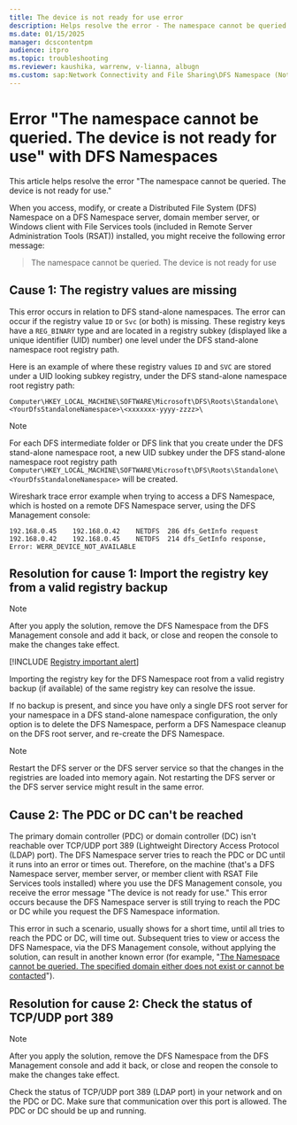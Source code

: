 ```yaml
---
title: The device is not ready for use error
description: Helps resolve the error - The namespace cannot be queried. The device is not ready for use.
ms.date: 01/15/2025
manager: dcscontentpm
audience: itpro
ms.topic: troubleshooting
ms.reviewer: kaushika, warrenw, v-lianna, albugn
ms.custom: sap:Network Connectivity and File Sharing\DFS Namespace (Not Replication), csstroubleshoot
---
```

# Error "The namespace cannot be queried. The device is not ready for use" with DFS Namespaces

This article helps resolve the error "The namespace cannot be queried. The device is not ready for use."

When you access, modify, or create a Distributed File System (DFS) Namespace on a DFS Namespace server, domain member server, or Windows client with File Services tools (included in Remote Server Administration Tools (RSAT)) installed, you might receive the following error message:

> The namespace cannot be queried. The device is not ready for use

## Cause 1: The registry values are missing

This error occurs in relation to DFS stand-alone namespaces. The error can occur if the registry value `ID` or `Svc` (or both) is missing. These registry keys have a `REG_BINARY` type and are located in a registry subkey (displayed like a unique identifier (UID) number) one level under the DFS stand-alone namespace root registry path.

Here is an example of where these registry values `ID` and `SVC` are stored under a UID looking subkey registry, under the DFS stand-alone namespace root registry path:

`Computer\HKEY_LOCAL_MACHINE\SOFTWARE\Microsoft\DFS\Roots\Standalone\<YourDfsStandaloneNamespace>\<xxxxxxx-yyyy-zzzz>\`

> [!NOTE]
> For each DFS intermediate folder or DFS link that you create under the DFS stand-alone namespace root, a new UID subkey under the DFS stand-alone namespace root registry path `Computer\HKEY_LOCAL_MACHINE\SOFTWARE\Microsoft\DFS\Roots\Standalone\<YourDfsStandaloneNamespace>` will be created.

Wireshark trace error example when trying to access a DFS Namespace, which is hosted on a remote DFS Namespace server, using the DFS Management console:

```output
192.168.0.45	192.168.0.42	NETDFS	286	dfs_GetInfo request
192.168.0.42	192.168.0.45	NETDFS	214	dfs_GetInfo response, Error: WERR_DEVICE_NOT_AVAILABLE
```

## Resolution for cause 1: Import the registry key from a valid registry backup

> [!NOTE]
> After you apply the solution, remove the DFS Namespace from the DFS Management console and add it back, or close and reopen the console to make the changes take effect.

[!INCLUDE [Registry important alert](../../includes/registry-important-alert.md)]

Importing the registry key for the DFS Namespace root from a valid registry backup (if available) of the same registry key can resolve the issue.

If no backup is present, and since you have only a single DFS root server for your namespace in a DFS stand-alone namespace configuration, the only option is to delete the DFS Namespace, perform a DFS Namespace cleanup on the DFS root server, and re-create the DFS Namespace.

> [!NOTE]
> Restart the DFS server or the DFS server service so that the changes in the registries are loaded into memory again. Not restarting the DFS server or the DFS server service might result in the same error.

## Cause 2: The PDC or DC can't be reached

The primary domain controller (PDC) or domain controller (DC) isn't reachable over TCP/UDP port 389 (Lightweight Directory Access Protocol (LDAP) port). The DFS Namespace server tries to reach the PDC or DC until it runs into an error or times out. Therefore, on the machine (that's a DFS Namespace server, member server, or member client with RSAT File Services tools installed) where you use the DFS Management console, you receive the error message "The device is not ready for use." This error occurs because the DFS Namespace server is still trying to reach the PDC or DC while you request the DFS Namespace information.

This error in such a scenario, usually shows for a short time, until all tries to reach the PDC or DC, will time out. Subsequent tries to view or access the DFS Namespace, via the DFS Management console, without applying the solution, can result in another known error (for example, "[The Namespace cannot be queried. The specified domain either does not exist or cannot be contacted](error-specified-domain-not-exist-cannot-contacted.md)"). 

## Resolution for cause 2: Check the status of TCP/UDP port 389

> [!NOTE]
> After you apply the solution, remove the DFS Namespace from the DFS Management console and add it back, or close and reopen the console to make the changes take effect.

Check the status of TCP/UDP port 389 (LDAP port) in your network and on the PDC or DC. Make sure that communication over this port is allowed. The PDC or DC should be up and running.
